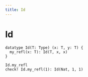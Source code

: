 ```yaml
---
title: Id
---
```


# Id

``` cicada
datatype Id(T: Type) (x: T, y: T) {
  my_refl(x: T): Id(T, x, x)
}
```

``` cicada
Id.my_refl
check! Id.my_refl(1): Id(Nat, 1, 1)
```
